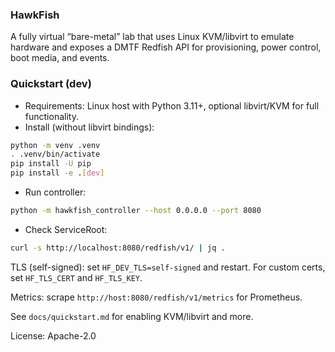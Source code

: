 ### HawkFish

A fully virtual “bare-metal” lab that uses Linux KVM/libvirt to emulate hardware and exposes a DMTF Redfish API for provisioning, power control, boot media, and events.

### Quickstart (dev)

- Requirements: Linux host with Python 3.11+, optional libvirt/KVM for full functionality.
- Install (without libvirt bindings):

```bash
python -m venv .venv
. .venv/bin/activate
pip install -U pip
pip install -e .[dev]
```

- Run controller:

```bash
python -m hawkfish_controller --host 0.0.0.0 --port 8080
```

- Check ServiceRoot:

```bash
curl -s http://localhost:8080/redfish/v1/ | jq .
```

TLS (self-signed): set `HF_DEV_TLS=self-signed` and restart. For custom certs, set `HF_TLS_CERT` and `HF_TLS_KEY`.

Metrics: scrape `http://host:8080/redfish/v1/metrics` for Prometheus.

See `docs/quickstart.md` for enabling KVM/libvirt and more.

License: Apache-2.0



